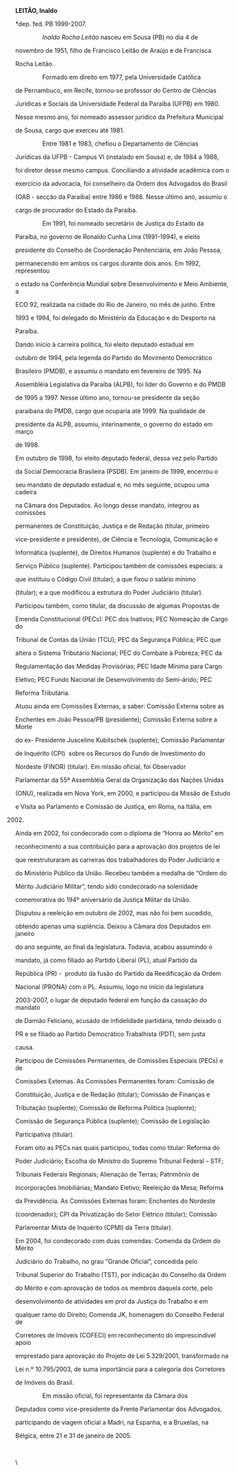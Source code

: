**LEITÃO, Inaldo**



\*dep. fed. PB 1999-2007.



                *Inaldo Rocha Leitão* nasceu em Sousa (PB) no dia 4 de

novembro de 1951, filho de Francisco Leitão de Araújo e de Francisca

Rocha Leitão.



                Formado em direito em 1977, pela Universidade Católica

de Pernambuco, em Recife, tornou-se professor do Centro de Ciências

Jurídicas e Sociais da Universidade Federal da Paraíba (UFPB) em 1980.

Nesse mesmo ano, foi nomeado assessor jurídico da Prefeitura Municipal

de Sousa, cargo que exerceu até 1981.



                Entre 1981 e 1983, chefiou o Departamento de Ciências

Jurídicas da UFPB - Campus VI (instalado em Sousa) e, de 1984 a 1988,

foi diretor desse mesmo campus. Conciliando a atividade acadêmica com o

exercício da advocacia, foi conselheiro da Ordem dos Advogados do Brasil

(OAB - secção da Paraíba) entre 1986 e 1988. Nesse último ano, assumiu o

cargo de procurador do Estado da Paraíba.



                Em 1991, foi nomeado secretário de Justiça do Estado da

Paraíba, no governo de Ronaldo Cunha Lima (1991-1994), e eleito

presidente do Conselho de Coordenação Penitenciária, em João Pessoa,

permanecendo em ambos os cargos durante dois anos. Em 1992, representou

o estado na Conferência Mundial sobre Desenvolvimento e Meio Ambiente, a

ECO 92, realizada na cidade do Rio de Janeiro, no mês de junho. Entre

1993 e 1994, foi delegado do Ministério da Educação e do Desporto na

Paraíba.



Dando início à carreira política, foi eleito deputado estadual em

outubro de 1994, pela legenda do Partido do Movimento Democrático

Brasileiro (PMDB), e assumiu o mandato em fevereiro de 1995. Na

Assembléia Legislativa da Paraíba (ALPB), foi líder do Governo e do PMDB

de 1995 a 1997. Nesse último ano, tornou-se presidente da seção

paraibana do PMDB, cargo que ocuparia até 1999. Na qualidade de

presidente da ALPB, assumiu, interinamente, o governo do estado em março

de 1998.



Em outubro de 1998, foi eleito deputado federal, dessa vez pelo Partido

da Social Democracia Brasileira (PSDB). Em janeiro de 1999, encerrou o

seu mandato de deputado estadual e, no mês seguinte, ocupou uma cadeira

na Câmara dos Deputados. Ao longo desse mandato, integrou as comissões

permanentes de Constituição, Justiça e de Redação (titular, primeiro

vice-presidente e presidente), de Ciência e Tecnologia, Comunicação e

Informática (suplente), de Direitos Humanos (suplente) e do Trabalho e

Serviço Público (suplente). Participou também de comissões especiais: a

que instituiu o Código Civil (titular); a que fixou o salário mínimo

(titular); e a que modificou a estrutura do Poder Judiciário (titular).



Participou também, como titular, da discussão de algumas Propostas de

Emenda Constitucional (PECs): PEC dos Inativos; PEC Nomeação de Cargo do

Tribunal de Contas da União (TCU); PEC da Segurança Pública; PEC que

altera o Sistema Tributário Nacional; PEC do Combate à Pobreza; PEC da

Regulamentação das Medidas Provisórias; PEC Idade Mínima para Cargo

Eletivo; PEC Fundo Nacional de Desenvolvimento do Semi-árido; PEC

Reforma Tributária.



Atuou ainda em Comissões Externas, a saber: Comissão Externa sobre as

Enchentes em João Pessoa/PB (presidente); Comissão Externa sobre a Morte

do ex- Presidente Juscelino Kubitschek (suplente); Comissão Parlamentar

de Inquérito (CPI)  sobre os Recursos do Fundo de Investimento do

Nordeste (FINOR) (titular). Em missão oficial, foi Observador

Parlamentar da 55ª Assembléia Geral da Organização das Nações Unidas

(ONU), realizada em Nova York, em 2000, e participou da Missão de Estudo

e Visita ao Parlamento e Comissão de Justiça, em Roma, na Itália, em

2002.



Ainda em 2002, foi condecorado com o diploma de “Honra ao Mérito” em

reconhecimento a sua contribuição para a aprovação dos projetos de lei

que reestruturaram as carreiras dos trabalhadores do Poder Judiciário e

do Ministério Público da União. Recebeu também a medalha de “Ordem do

Mérito Judiciário Militar”, tendo sido condecorado na solenidade

comemorativa do 194º aniversário da Justiça Militar da União.



Disputou a reeleição em outubro de 2002, mas não foi bem sucedido,

obtendo apenas uma suplência. Deixou a Câmara dos Deputados em janeiro

do ano seguinte, ao final da legislatura. Todavia, acabou assumindo o

mandato, já como filiado ao Partido Liberal (PL), atual Partido da

República (PR) -  produto da fusão do Partido da Reedificação da Ordem

Nacional (PRONA) com o PL. Assumiu, logo no início da legislatura

2003-2007, o lugar de deputado federal em função da cassação do mandato

de Damião Feliciano, acusado de infidelidade partidária, tendo deixado o

PR e se filiado ao Partido Democrático Trabalhista (PDT), sem justa

causa.



Participou de Comissões Permanentes, de Comissões Especiais (PECs) e de

Comissões Externas. As Comissões Permanentes foram: Comissão de

Constituição, Justiça e de Redação (titular); Comissão de Finanças e

Tributação (suplente); Comissão de Reforma Política (suplente); 

Comissão de Segurança Pública (suplente); Comissão de Legislação

Participativa (titular).



Foram oito as PECs nas quais participou, todas como titular: Reforma do

Poder Judiciário; Escolha do Ministro do Supremo Tribunal Federal – STF;

Tribunais Federais Regionais; Alienação de Terras; Patrimônio de

Incorporações Imobiliárias; Mandato Eletivo; Reeleição da Mesa; Reforma

da Previdência. As Comissões Externas foram: Enchentes do Nordeste

(coordenador); CPI da Privatização do Setor Elétrico (titular); Comissão

Parlamentar Mista de Inquérito (CPMI) da Terra (titular).



Em 2004, foi condecorado com duas comendas: Comenda da Ordem do Mérito

Judiciário do Trabalho, no grau “Grande Oficial”, concedida pelo

Tribunal Superior do Trabalho (TST), por indicação do Conselho da Ordem

do Mérito e com aprovação de todos os membros daquela corte, pelo

desenvolvimento de atividades em prol da Justiça do Trabalho e em

qualquer ramo do Direito; Comenda JK, homenagem do Conselho Federal de

Corretores de Imóveis (COFECI) em reconhecimento do imprescindível apoio

emprestado para aprovação do Projeto de Lei 5.329/2001, transformado na

Lei n.º 10.795/2003, de suma importância para a categoria dos Corretores

de Imóveis do Brasil.



                Em missão oficial, foi representante da Câmara dos

Deputados como vice-presidente da Frente Parlamentar dos Advogados,

participando de viagem oficial a Madri, na Espanha, e a Bruxelas, na

Bélgica, entre 21 e 31 de janeiro de 2005.



 



\

